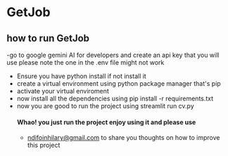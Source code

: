 # GetJob 
## how to run GetJob
-go to google gemini AI for developers and create an api key that you will use please note the one in the .env file might not work
- Ensure you have python install if not install it
- create a virtual environment using python package manager that's pip
- activate your virtual enviroment
- now install all the dependencies using pip install -r requirements.txt
- now you are good to run the project using streamlit run cv.py
  #### Whao! you just run the project enjoy using it and please use
   - ndifoinhilary@gmail.com to share you thoughts on how to improve this project 
